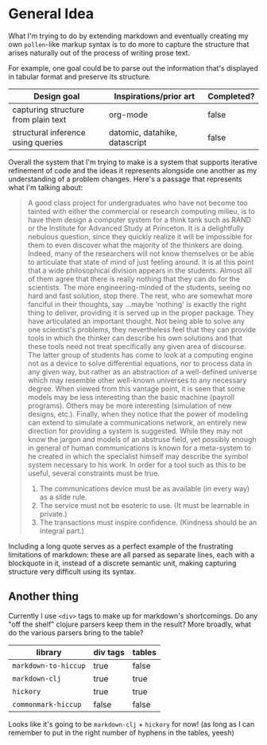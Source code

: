 # General Idea

<div>

What I'm trying to do by extending markdown and eventually creating my own `pollen`-like markup syntax is to do more to capture the structure that arises naturally out of the process of writing prose text.

</div>

For example, one goal could be to parse out the information that's displayed in tabular format and preserve its structure.

| Design goal                         | Inspirations/prior art                       | Completed? |
| ----------------------------------- | -------------------------------------------- | ---------- |
| capturing structure from plain text | org-mode                                     | false      |
| structural inference using queries  | datomic, datahike, datascript                | false      |

Overall the system that I'm trying to make is a system that supports iterative refinement of code and the ideas it represents alongside one another as my understanding of a problem changes. Here's a passage that represents what I'm talking about:

> A good class project for undergraduates who have not become too tainted with either the commercial or research computing milieu, is to have them design a computer system for a think tank such as RAND or the Institute for Advanced Study at Princeton. It is a delightfully nebulous question, since they quickly realize it will be impossible for them to even discover what the majority of the thinkers are doing. Indeed, many of the researchers will not know themselves or be able to articulate that state of mind of just feeling around. It is at this point that a wide philosophical division appears in the students. Almost all of them agree that there is really nothing that they can do for the scientists. The more engineering-minded of the students, seeing no hard and fast solution, stop there. The rest, who are somewhat more fanciful in their thoughts, say ...maybe 'nothing' is exactly the right thing to deliver, providing it is served up in the proper package. They have articulated an important thought. Not being able to solve any one scientist's problems, they nevertheless feel that they can provide tools in which the thinker can describe his own solutions and that these tools need not treat specifically any given area of discourse. 
> The latter group of students has come to look at a computing engine not as a device to solve differential equations, nor to process data in any given way, but rather as an abstraction of a well-defined universe which may resemble other well-known universes to any necessary degree. When viewed from this vantage point, it is seen that some models may be less interesting than the basic machine (payroll programs). Others may be more interesting (simulation of new designs, etc.). Finally, when they notice that the power of modeling can extend to simulate a communications network, an entirely new direction for providing a system is suggested.
> While they may not know the jargon and models of an abstruse field, yet possibly enough in general of human communications is known for a meta-system to he created in which the specialist himself may describe the symbol system necessary to his work. In order for a tool such as this to be useful, several constraints must be true.
> 1) The communications device must be as available (in every way) as a slide rule.
> 2) The service must not be esoteric to use. (It must be learnable in private.)
> 3) The transactions must inspire confidence. (Kindness should be an integral part.)

Including a long quote serves as a perfect example of the frustrating limitations of markdown: these are all parsed as separate lines, each with a blockquote in it, instead of a discrete semantic unit, making capturing structure very difficult using its syntax.

## Another thing

<div>

Currently I use `<div>` tags to make up for markdown's shortcomings. Do any "off the shelf" clojure parsers keep them in the result? More broadly, what do the various parsers bring to the table?

</div>


| library              | div tags | tables |
| -------------------- | -------- | ------ |
| `markdown-to-hiccup` | true     | false  |
| `markdown-clj`       | true     | true   |
| `hickory`            | true     | true   |
| `commonmark-hiccup`  | false    | false  |


Looks like it's going to be `markdown-clj` + `hickory` for now! (as long as I can remember to put in the right number of hyphens in the tables, yeesh)
